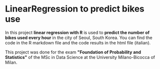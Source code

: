 # LinearRegression to predict bikes use
In this project **linear regression with R** is used to **predict the number of bikes used every hour** in the city of Seoul, South Korea. You can find the code in the R markdown file and the code results in the html file (italian). 

This project was done for the exam **"Foundation of Probability and Statistics"** of the MSc in Data Science at the University Milano-Bicocca of Milan.
